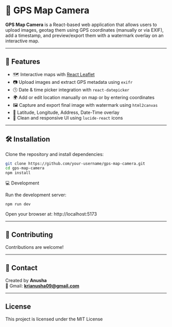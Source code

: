 # 📍 GPS Map Camera

**GPS Map Camera** is a React-based web application that allows users to upload images, geotag them using GPS coordinates (manually or via EXIF), add a timestamp, and preview/export them with a watermark overlay on an interactive map.

---

## 🚀 Features

- 🗺️ Interactive maps with [React Leaflet](https://react-leaflet.js.org/)
- 📷 Upload images and extract GPS metadata using `exifr`
- 🕓 Date & time picker integration with `react-datepicker`
- 🌍 Add or edit location manually on map or by entering coordinates
- 🖼️ Capture and export final image with watermark using `html2canvas`
- 🧭 Latitude, Longitude, Address, Date-Time overlay
- 🎨 Clean and responsive UI using `lucide-react` icons

---

## 🛠️ Installation

Clone the repository and install dependencies:

```bash
git clone https://github.com/your-username/gps-map-camera.git
cd gps-map-camera
npm install
```

💻 Development

Run the development server:

```bash
npm run dev
```

Open your browser at: http://localhost:5173

---

## 🤝 Contributing

Contributions are welcome! 

---

## 📩 Contact

Created by **Anusha**  
📧 Gmail: **krianusha09@gmail.com**  

---

## License
This project is licensed under the MIT License
